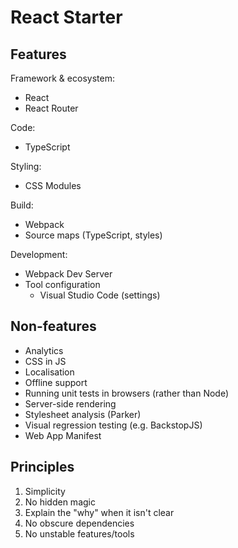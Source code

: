 # React Starter

## Features
Framework & ecosystem:
* React
* React Router

Code:
* TypeScript

Styling:
* CSS Modules

Build:
* Webpack
* Source maps (TypeScript, styles)

Development:
* Webpack Dev Server
* Tool configuration
  * Visual Studio Code (settings)

## Non-features
* Analytics
* CSS in JS
* Localisation
* Offline support
* Running unit tests in browsers (rather than Node)
* Server-side rendering
* Stylesheet analysis (Parker)
* Visual regression testing (e.g. BackstopJS)
* Web App Manifest

## Principles
1. Simplicity
1. No hidden magic
1. Explain the "why" when it isn't clear
1. No obscure dependencies
1. No unstable features/tools
